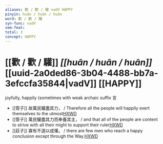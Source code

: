 ```yaml
---
aliases: 歡 / 歡 / 驩 vadV HAPPY
pinyin: huān / huān / huān
word: 歡 / 歡 / 驩
syn-func: vadV
sem-feat: 
total: 3
concept: HAPPY 
---
```

# [[歡 / 歡 / 驩]] *[[huān / huān / huān]]*  [[uuid-2a0ded86-3b04-4488-bb7a-3efccfa35844|vadV]] [[HAPPY]]
joyfully, happily (sometimes with weak archaic suffix 言
 - [[管子]] 故萬民驩盡其力， / Therefore all the people will happily exert themselves to the utmost[HXWD](https://hxwd.org/textview.html?location=KR3c0001_tls_001-62a.8)
 - [[管子]] 萬民驩盡其力而奉養其主， / and that all of the people are content to strive with all their might to support their ruler[HXWD](https://hxwd.org/textview.html?location=KR3c0001_tls_015-194a.6)
 - [[莊子]] 寡有不道以成懽。 / there are few men who reach a happy conclusion except through the Way.[HXWD](https://hxwd.org/textview.html?location=KR5c0126_tls_004-7a.13)